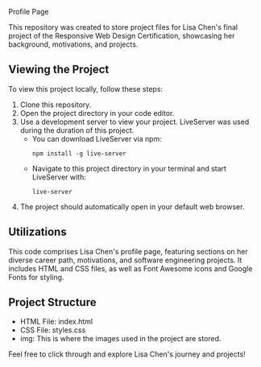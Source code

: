 Profile Page

This repository was created to store project files for Lisa Chen's final project of the Responsive Web Design Certification, showcasing her background, motivations, and projects.

## Viewing the Project

To view this project locally, follow these steps:

1. Clone this repository.
2. Open the project directory in your code editor.
3. Use a development server to view your project. LiveServer was used during the duration of this project.
   - You can download LiveServer via npm:
     ```
     npm install -g live-server
     ```
   - Navigate to this project directory in your terminal and start LiveServer with:
     ```
     live-server
     ```
4. The project should automatically open in your default web browser.

## Utilizations

This code comprises Lisa Chen's profile page, featuring sections on her diverse career path, motivations, and software engineering projects. It includes HTML and CSS files, as well as Font Awesome icons and Google Fonts for styling.

## Project Structure

- HTML File: index.html
- CSS File: styles.css
- img: This is where the images used in the project are stored.

Feel free to click through and explore Lisa Chen's journey and projects!

